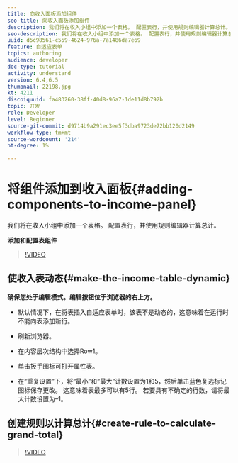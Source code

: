 ```yaml
---
title: 向收入面板添加组件
seo-title: 向收入面板添加组件
description: 我们将在收入小组中添加一个表格。 配置表行，并使用规则编辑器计算总计。
seo-description: 我们将在收入小组中添加一个表格。 配置表行，并使用规则编辑器计算总计。
uuid: d5c98561-c559-4624-976a-7a1486da7e69
feature: 自适应表单
topics: authoring
audience: developer
doc-type: tutorial
activity: understand
version: 6.4,6.5
thumbnail: 22198.jpg
kt: 4211
discoiquuid: fa483260-38ff-40d8-96a7-1de11d8b792b
topic: 开发
role: Developer
level: Beginner
source-git-commit: d9714b9a291ec3ee5f3dba9723de72bb120d2149
workflow-type: tm+mt
source-wordcount: '214'
ht-degree: 1%

---
```



# 将组件添加到收入面板{#adding-components-to-income-panel}

我们将在收入小组中添加一个表格。 配置表行，并使用规则编辑器计算总计。

**添加和配置表组件**

>[!VIDEO](https://video.tv.adobe.com/v/22198?quality=9&learn=on)



## 使收入表动态{#make-the-income-table-dynamic}

**确保您处于编辑模式。编辑按钮位于浏览器的右上方。**

* 默认情况下，在将表插入自适应表单时，该表不是动态的，这意味着在运行时不能向表添加新行。

* 刷新浏览器。

* 在内容层次结构中选择Row1。

* 单击扳手图标可打开属性表。

* 在“重复设置”下，将“最小”和“最大”计数设置为1和5，然后单击蓝色复选标记图标保存更改。 这意味着表最多可以有5行。 若要具有不确定的行数，请将最大计数设置为–1。

## 创建规则以计算总计{#create-rule-to-calculate-grand-total}


>[!VIDEO](https://video.tv.adobe.com/v/22197?quality=9&learn=on)


